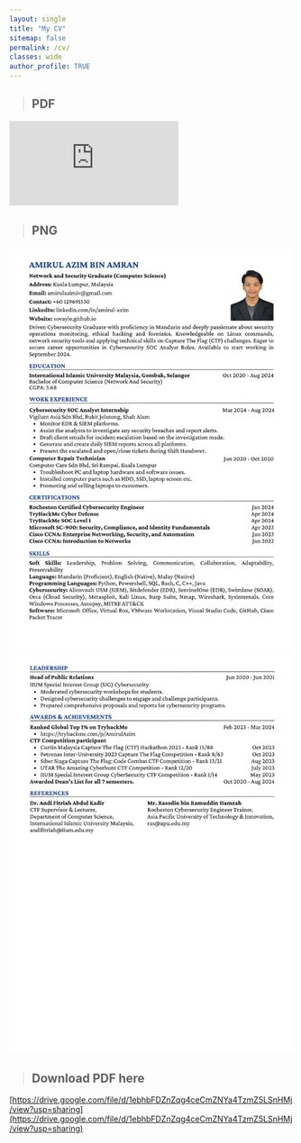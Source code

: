 ```yaml
---
layout: single
title: "My CV"
sitemap: false
permalink: /cv/
classes: wide
author_profile: TRUE
---
```


> ## PDF 

<embed src="https://sovayle.github.io/assets/resume/Amirul_Azim_Resume_July.pdf"/>

> ## PNG

![resumeP1](/assets/resume/Freshie_4.1_July.png)
![resumeP2](/assets/resume/Freshie_4.2_July.png)

> ## Download PDF here

[https://drive.google.com/file/d/1ebhbFDZnZqg4ceCmZNYa4TzmZ5LSnHMj/view?usp=sharing](https://drive.google.com/file/d/1ebhbFDZnZqg4ceCmZNYa4TzmZ5LSnHMj/view?usp=sharing)













